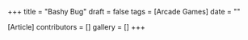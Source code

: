 +++
title = "Bashy Bug"
draft = false
tags = [Arcade Games]
date = ""

[Article]
contributors = []
gallery = []
+++
